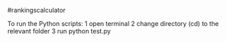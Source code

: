 #rankingscalculator

To run the Python scripts:
1 open terminal
2 change directory (cd) to the relevant folder
3 run python test.py